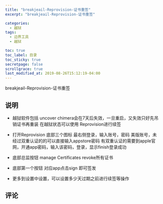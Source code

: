 ```yaml
---
title: "breakjeail-Reprovision-证书重签"
excerpt: "breakjeail-Reprovision-证书重签"

categories:
  - 越狱
tags:
  - 边界工具
  - 越狱

toc: true
toc_label: 目录
toc_sticky: true
secretpage: false
scrollgrace: true
last_modified_at: 2019-08-26T15:12:19-04:00
---
```


breakjeail-Reprovision-证书重签

## 说明
* 越狱软件包括 uncover chimera会在7天后失效，一旦重启，又失效只好先吊销证书再重装
在越狱状态可以使用 Reprovision进行续签

* 打开Reprovision 底部三个图标 最右侧登录，输入账号，密码
美版账号，未经过双重认证的的可以直接输入appstore密码
有双重认证的需要到apple官网，开通app密码，输入该密码，登录，显示finish登录成功
* 底部总监按钮 manage Certificates revoke所有证书
* 底部第一个按钮 对应app点击sign 即可签发
* 更多到设置中设置，可以设置多少天过期之前进行续签等操作



## 评论




